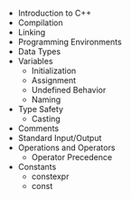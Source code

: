 - Introduction to C++
- Compilation
- Linking
- Programming Environments
- Data Types
- Variables
  - Initialization
  - Assignment
  - Undefined Behavior
  - Naming
- Type Safety
  - Casting
- Comments
- Standard Input/Output
- Operations and Operators
  - Operator Precedence
- Constants
  - constexpr
  - const
